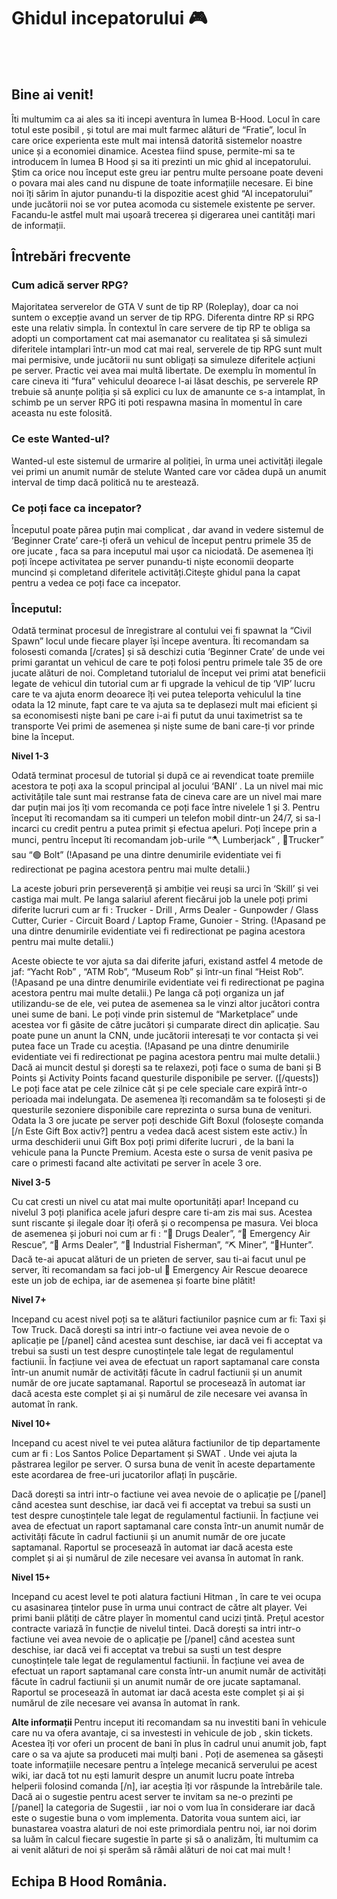 <h1>Ghidul incepatorului 🎮 </h1>
<br><br>
<h2>Bine ai venit!</h2>

Îti multumim ca ai ales sa iti incepi aventura în lumea B-Hood. Locul în care totul este posibil , și totul are mai mult farmec alături de “Fratie”, locul în care orice experienta este mult mai intensă datorită sistemelor noastre unice și a economiei dinamice. 
Acestea fiind spuse, permite-mi sa te introducem în lumea B Hood și sa iti prezinti un mic ghid al incepatorului. 
Știm ca orice nou început este greu iar pentru multe persoane poate deveni o povara mai ales cand nu dispune de toate informațiile necesare. 
Ei bine noi  îți sărim în ajutor punandu-ti la dispozitie acest ghid “Al incepatorului” unde jucătorii noi se vor putea acomoda cu sistemele existente pe server. Facandu-le astfel mult mai ușoară trecerea și digerarea unei cantități mari de informații.

<h2>Întrebări frecvente</h2>

<h3>Cum adică server RPG?</h3>

Majoritatea serverelor de GTA V sunt de tip RP (Roleplay), doar ca noi suntem o excepție avand un server de tip RPG. 
Diferenta dintre RP si RPG este una relativ simpla. 
În contextul în care servere de tip RP te obliga sa adopti un comportament cat mai asemanator cu realitatea și să simulezi diferitele intamplari într-un mod cat mai real, serverele de tip RPG sunt mult mai permisive, unde jucătorii nu sunt obligați sa simuleze diferitele acțiuni pe server. Practic vei avea mai multă libertate. 
De exemplu în momentul în care cineva iti “fura” vehiculul deoarece l-ai lăsat deschis, pe serverele RP trebuie să anunțe poliția și să explici cu lux de amanunte ce s-a intamplat, în schimb pe un server RPG iti poti respawna masina în momentul în care aceasta nu este folosită. 

<h3>Ce este Wanted-ul?</h3>

Wanted-ul este sistemul de urmarire al poliției, în urma unei activități ilegale vei primi un anumit număr de stelute Wanted care vor cădea după un anumit interval de timp dacă politică nu te arestează. 
<h3>Ce poți face ca incepator?</h3>
Începutul poate părea puțin mai complicat , dar avand in vedere sistemul de ‘Beginner Crate’ care-ți oferă un vehicul de început pentru primele 35 de ore jucate , faca sa para inceputul mai ușor ca niciodată. 
De asemenea îți poți începe activitatea pe server punandu-ti niște economii deoparte muncind și completand diferitele activități.Citește ghidul pana la capat pentru a vedea ce poți face ca incepator. 

<h3>Începutul:</h3>

Odată terminat procesul de înregistrare al contului vei fi spawnat la “Civil Spawn” locul unde fiecare player își începe aventura. 
Îti recomandam sa folosesti comanda [/crates] și să deschizi cutia ‘Beginner Crate’ de unde vei primi garantat un vehicul de care te poți folosi pentru primele tale 35 de ore jucate alături de noi. 
Completand tutorialul de început vei primi atat beneficii legate de vehicul din tutorial cum ar fi upgrade la vehicul de tip ‘VIP’ lucru care te va ajuta enorm deoarece îți vei putea teleporta vehiculul la tine odata la 12 minute, fapt care te va ajuta sa te deplasezi mult mai eficient și sa economisesti niște bani pe care i-ai fi putut da unui taximetrist sa te transporte Vei primi de asemenea și niște sume de bani care-ți vor prinde bine la început. 

<strong>Nivel 1-3 </strong>

Odată terminat procesul de tutorial și după ce ai revendicat toate premiile acestora te poți axa la scopul principal al jocului  ‘BANI’ . 
La un nivel mai mic activitățile tale sunt mai restranse fata de cineva care are un nivel mai mare dar puțin mai jos îți vom recomanda ce poți face între nivelele 1 și 3. 
Pentru început îti recomandam sa iti cumperi un telefon mobil dintr-un 24/7, si sa-l incarci cu credit pentru a putea primit și efectua apeluri. 
Poți începe prin a munci, pentru început îti recomandam job-urile “🪓 Lumberjack”  , 🚚Trucker” sau “🟢 Bolt” (!Apasand pe una dintre denumirile evidentiate vei fi redirectionat pe pagina acestora pentru mai multe detalii.)

La aceste joburi prin perseverență și ambiție vei reuși sa urci în ‘Skill’ și vei castiga mai mult. 
Pe langa salariul aferent fiecărui job la unele poți primi diferite lucruri cum ar fi : Trucker - Drill , Arms Dealer - Gunpowder / Glass Cutter, Curier - Circuit Board / Laptop Frame,  Gunoier - String. 
(!Apasand pe una dintre denumirile evidentiate vei fi redirectionat pe pagina acestora pentru mai multe detalii.)

Aceste obiecte te vor ajuta sa dai diferite jafuri, existand astfel 4 metode de jaf: “Yacht Rob” , “ATM Rob”, “Museum Rob” și într-un final “Heist Rob”. (!Apasand pe una dintre denumirile evidentiate vei fi redirectionat pe pagina acestora pentru mai multe detalii.)
Pe langa că poți organiza un jaf utilizandu-se de ele, vei putea de asemenea sa le vinzi altor jucători contra unei sume de bani. Le poți vinde prin sistemul de “Marketplace” unde acestea vor fi găsite de către jucători și cumparate direct din aplicație. Sau poate pune un anunt la CNN, unde jucătorii interesați te vor contacta și vei putea face un Trade cu aceștia. 
(!Apasand pe una dintre denumirile evidentiate vei fi redirectionat pe pagina acestora pentru mai multe detalii.)
Dacă ai muncit destul și dorești sa te relaxezi, poți face o suma de bani și B Points și Activity Points facand questurile disponibile pe server. ([/quests])
Le poți face atat pe cele zilnice cât și pe cele speciale care expiră într-o perioada mai indelungata. 
De asemenea îți recomandăm sa te folosești și de questurile sezoniere disponibile care reprezinta o sursa buna de venituri. 
Odata la 3 ore jucate pe server poți deschide Gift Boxul (folosește comanda [/n Este Gift Box activ?] pentru a vedea dacă acest sistem este activ.) În urma deschiderii unui Gift Box poți primi diferite lucruri , de la bani la vehicule pana la Puncte Premium. Acesta este o sursa de venit pasiva pe care o primesti facand alte activitati pe server în acele 3 ore. 



<strong>Nivel 3-5</strong>

Cu cat cresti un nivel cu atat mai multe oportunități apar! 
Incepand cu nivelul 3 poți planifica acele jafuri despre care ti-am zis mai sus. Acestea sunt riscante și ilegale doar îți oferă și o recompensa pe masura. 
Vei bloca de asemenea și joburi noi cum ar fi : “💊 Drugs Dealer”, “🚨 Emergency Air Rescue”, “🔫 Arms Dealer”, ”🎣 Industrial Fisherman”, “⛏️ Miner”, “🦌Hunter”. 
Dacă te-ai apucat alături de un prieten de server, sau ti-ai facut unul pe server, îti recomandam sa faci job-ul 🚨 Emergency Air Rescue deoarece este un job de echipa, iar de asemenea și foarte bine plătit!  

<strong>Nivel 7+</strong>

Incepand cu acest nivel poți sa te alături factiunilor pașnice cum ar fi: Taxi și Tow Truck. 
Dacă dorești sa intri intr-o factiune vei avea nevoie de o aplicație pe [/panel] când acestea sunt deschise, iar dacă vei fi acceptat va trebui sa susti un test despre cunoștințele tale legat de regulamentul factiunii. 
În facțiune vei avea de efectuat un raport saptamanal care consta într-un anumit număr de activități făcute în cadrul factiunii și un anumit număr de ore jucate saptamanal. 
Raportul se procesează în automat iar dacă acesta este complet și ai și numărul de zile necesare vei avansa în automat în rank. 

<strong>Nivel 10+</strong>

Incepand cu acest nivel te vei putea alătura factiunilor de tip departamente cum ar fi : Los Santos Police Departament și SWAT . 
Unde vei ajuta la păstrarea legilor pe server. 
O sursa buna de venit în aceste departamente este acordarea de free-uri jucatorilor aflați în pușcărie. 

Dacă dorești sa intri intr-o factiune vei avea nevoie de o aplicație pe [/panel] când acestea sunt deschise, iar dacă vei fi acceptat va trebui sa susti un test despre cunoștințele tale legat de regulamentul factiunii. 
În facțiune vei avea de efectuat un raport saptamanal care consta într-un anumit număr de activități făcute în cadrul factiunii și un anumit număr de ore jucate saptamanal. 
Raportul se procesează în automat iar dacă acesta este complet și ai și numărul de zile necesare vei avansa în automat în rank. 

<strong>Nivel 15+</strong>

Incepand cu acest level te poti alatura factiuni Hitman , în care te vei ocupa cu asasinarea țintelor puse în urma unui contract de către alt player. Vei primi banii plătiți de către player în momentul cand ucizi țintă. 
Prețul acestor contracte variază în funcție de nivelul tintei. 
Dacă dorești sa intri intr-o factiune vei avea nevoie de o aplicație pe [/panel] când acestea sunt deschise, iar dacă vei fi acceptat va trebui sa susti un test despre cunoștințele tale legat de regulamentul factiunii. 
În facțiune vei avea de efectuat un raport saptamanal care consta într-un anumit număr de activități făcute în cadrul factiunii și un anumit număr de ore jucate saptamanal. 
Raportul se procesează în automat iar dacă acesta este complet și ai și numărul de zile necesare vei avansa în automat în rank. 



<strong>Alte informații </strong>
Pentru inceput iti recomandam sa nu investiti bani în vehicule care nu va ofera avantaje, ci sa investesti in vehicule de job , skin tickets. 
Acestea îți vor oferi un procent de bani în plus în cadrul unui anumit job, fapt care o sa va ajute sa produceti mai mulți bani . 
Poți de asemenea sa găsești toate informațiile necesare pentru a înțelege mecanică serverului pe acest wiki, iar dacă tot nu ești lamurit despre un anumit lucru poate întreba helperii folosind comanda [/n], iar aceștia îți vor răspunde la întrebările tale.  
Dacă ai o sugestie pentru acest server te invitam sa ne-o prezinti pe [/panel] la categoria de Sugestii , iar noi o vom lua în considerare iar dacă este o sugestie buna o vom implementa. 
Datorita voua suntem aici, iar bunastarea voastra alaturi de noi este primordiala pentru noi, iar noi dorim sa luăm în calcul fiecare sugestie în parte și să o analizăm, 
Îti multumim ca ai venit alături de noi și sperăm să rămâi alături de noi cat mai mult ! 

## Echipa B Hood România. 
